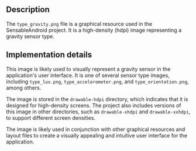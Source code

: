 ## Description

The `type_gravity.png` file is a graphical resource used in the SensableAndroid project. It is a high-density (hdpi) image representing a gravity sensor type.


## Implementation details

This image is likely used to visually represent a gravity sensor in the application's user interface. It is one of several sensor type images, including `type_lux.png`, `type_accelerometer.png`, and `type_orientation.png`, among others.

The image is stored in the `drawable-hdpi` directory, which indicates that it is designed for high-density screens. The project also includes versions of this image in other directories, such as `drawable-xhdpi` and `drawable-xxhdpi`, to support different screen densities.

The image is likely used in conjunction with other graphical resources and layout files to create a visually appealing and intuitive user interface for the application.



